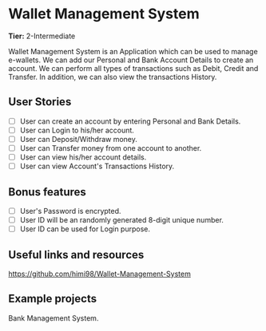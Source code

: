 # Wallet Management System

**Tier:** 2-Intermediate

Wallet Management System is an Application which can be used to manage e-wallets. We can add our Personal and Bank Account Details to create an account. We can perform all types of transactions such as Debit, Credit and Transfer. In addition, we can also view the transactions History.

## User Stories

-   [ ] User can create an account by entering Personal and Bank Details.
-   [ ] User can Login to his/her account.
-   [ ] User can Deposit/Withdraw money.
-   [ ] User can Transfer money from one account to another.
-   [ ] User can view his/her account details.
-   [ ] User can view Account's Transactions History.

## Bonus features

-   [ ] User's Password is encrypted.
-   [ ] User ID will be an randomly generated 8-digit unique number. 
-   [ ] User ID can be used for Login purpose.

## Useful links and resources

https://github.com/himi98/Wallet-Management-System

## Example projects

Bank Management System.
